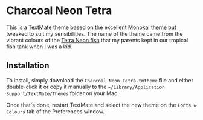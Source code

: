 Charcoal Neon Tetra
===================

This is a [TextMate](http://macromates.com/) theme based on the excellent [Monokai theme](http://www.monokai.nl/blog/2006/07/15/textmate-color-theme/) but tweaked to suit my sensibilities. The name of the theme came from the vibrant colours of the [Tetra Neon fish](http://en.wikipedia.org/wiki/Neon_tetra) that my parents kept in our tropical fish tank when I was a kid.


Installation
------------

To install, simply download the `Charcoal Neon Tetra.tmtheme` file and either double-click it or copy it manually to the `~/Library/Application Support/TextMate/Themes` folder on your Mac. 

Once that's done, restart TextMate and select the new theme on the `Fonts & Colours` tab of the Preferences window.